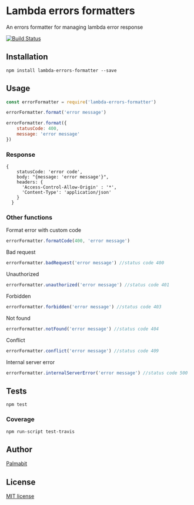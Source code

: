 # Lambda errors formatters

An errors formatter for managing lambda error response

[![Build Status](https://travis-ci.org/Palmabit-IT/lambda-errors-formatter.svg?branch=master)](https://travis-ci.org/Palmabit-IT/lambda-errors-formatter)

## Installation

```
npm install lambda-errors-formatter --save
```

## Usage

```js
const errorFormatter = require('lambda-errors-formatter')

errorFormatter.format('error message')

errorFormatter.format({
    statusCode: 400,
    message: 'error message'
})
```

### Response

```
{
    statusCode: 'error code',
    body: "{message: 'error message'}",
    headers: {
      'Access-Control-Allow-Origin' : '*',
      'Content-Type': 'application/json'
    }
  }
```

### Other functions

Format error with custom code

```js
errorFormatter.formatCode(400, 'error message')
```

Bad request

```js
errorFormatter.badRequest('error message') //status code 400
```

Unauthorized

```js
errorFormatter.unauthorized('error message') //status code 401
```

Forbidden

```js
errorFormatter.forbidden('error message') //status code 403
```

Not found

```js
errorFormatter.notFound('error message') //status code 404
```

Conflict

```js
errorFormatter.conflict('error message') //status code 409
```

Internal server error

```js
errorFormatter.internalServerError('error message') //status code 500
```

## Tests
```
npm test
```

### Coverage

```
npm run-script test-travis
```

## Author

[Palmabit](https://palmabit.com)

## License

[MIT license](LICENSE)
